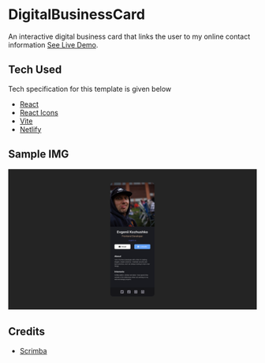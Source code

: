 # DigitalBusinessCard

An interactive digital business card that links the user to my online contact information <a href="https://evgeniidigitalbusinesscard.netlify.app/">See Live Demo</a>.

## Tech Used

Tech specification for this template is given below

- [React](https://reactjs.org/)
- [React Icons](https://react-icons.github.io/react-icons/)
- [Vite](https://vitejs.dev/)
- [Netlify](https://www.netlify.com/)

## Sample IMG

![image](src/assets/2023_DigitalBusinessCard_BZ.png)

## Credits

- [Scrimba](https://scrimba.com/learn/learnreact)
